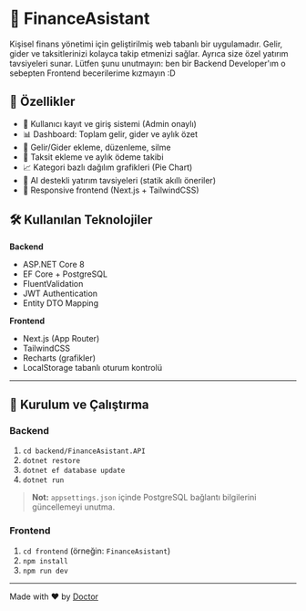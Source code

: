 # 💸 FinanceAsistant

Kişisel finans yönetimi için geliştirilmiş web tabanlı bir uygulamadır. Gelir, gider ve taksitlerinizi kolayca takip etmenizi sağlar. Ayrıca size özel yatırım tavsiyeleri sunar. Lütfen şunu unutmayın: ben bir Backend Developer'ım o sebepten Frontend becerilerime kızmayın :D

## 🚀 Özellikler

- 👤 Kullanıcı kayıt ve giriş sistemi (Admin onaylı)
- 📊 Dashboard: Toplam gelir, gider ve aylık özet
- 📝 Gelir/Gider ekleme, düzenleme, silme
- 📅 Taksit ekleme ve aylık ödeme takibi
- 📈 Kategori bazlı dağılım grafikleri (Pie Chart)
- 🤖 AI destekli yatırım tavsiyeleri (statik akıllı öneriler)
- 📱 Responsive frontend (Next.js + TailwindCSS)

## 🛠️ Kullanılan Teknolojiler

**Backend**
- ASP.NET Core 8
- EF Core + PostgreSQL
- FluentValidation
- JWT Authentication
- Entity DTO Mapping

**Frontend**
- Next.js (App Router)
- TailwindCSS
- Recharts (grafikler)
- LocalStorage tabanlı oturum kontrolü

---

## 🧪 Kurulum ve Çalıştırma

### Backend

1. `cd backend/FinanceAsistant.API`
2. `dotnet restore`
3. `dotnet ef database update`
4. `dotnet run`

> **Not:** `appsettings.json` içinde PostgreSQL bağlantı bilgilerini güncellemeyi unutma.

### Frontend

1. `cd frontend` (örneğin: `FinanceAsistant`)
2. `npm install`
3. `npm run dev`
---

Made with ❤️ by [Doctor](https://github.com/seniordoctor)
